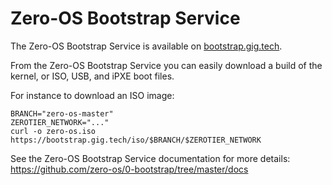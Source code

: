 # Zero-OS Bootstrap Service

The Zero-OS Bootstrap Service is available on [bootstrap.gig.tech](https://bootstrap.gig.tech).

From the Zero-OS Bootstrap Service you can easily download a build of the kernel, or ISO, USB, and iPXE boot files.

For instance to download an ISO image:
```shell
BRANCH="zero-os-master"
ZEROTIER_NETWORK="..."
curl -o zero-os.iso https://bootstrap.gig.tech/iso/$BRANCH/$ZEROTIER_NETWORK
```

See the Zero-OS Bootstrap Service documentation for more details: https://github.com/zero-os/0-bootstrap/tree/master/docs
